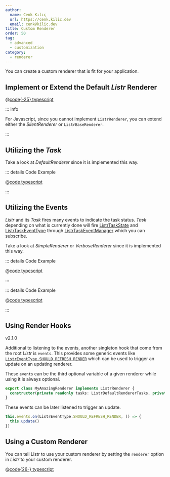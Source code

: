 ```yaml
---
author:
  name: Cenk Kılıç
  url: https://cenk.kilic.dev
  email: cenk@kilic.dev
title: Custom Renderer
order: 50
tag:
  - advanced
  - customization
category:
  - renderer
---
```


You can create a custom renderer that is fit for your application.

<!-- more -->

## Implement or Extend the Default _Listr_ Renderer

@[code{-25} typescript](../../examples/docs/renderer/custom/create-renderer.ts)

::: info

For Javascript, since you cannot implement `ListrRenderer`, you can extend either the _SilentRenderer_ or `ListrBaseRenderer`.

:::

## Utilizing the _Task_

Take a look at _DefaultRenderer_ since it is implemented this way.

::: details <FontIcon icon="material-symbols:code-blocks-outline" /> Code Example

@[code typescript](../../src/renderer/default/renderer.ts)

:::

## Utilizing the Events

_Listr_ and its _Task_ fires many events to indicate the task status. _Task_ depending on what is currently done will fire [ListrTaskState](/api/enums/ListrTaskState.html) and [ListrTaskEventType](/api/enums/ListrTaskEventType.html) through [ListrTaskEventManager](/api/classes/ListrTaskEventManager.html) which you can subscribe.

Take a look at _SimpleRenderer_ or _VerboseRenderer_ since it is implemented this way.

::: details <FontIcon icon="material-symbols:code-blocks-outline" /> Code Example

@[code typescript](../../src/renderer/simple/renderer.ts)

:::

::: details <FontIcon icon="material-symbols:code-blocks-outline" /> Code Example

@[code typescript](../../src/renderer/verbose/renderer.ts)

:::

## Using Render Hooks

<Badge><FontIcon icon="mdi:tag-text-outline"/>v2.1.0</Badge>

Additional to listening to the events, another singleton hook that come from the root _Listr_ is `events`. This provides some generic events like [`ListrEventType.SHOULD_REFRESH_RENDER`](/api/enums/ListrEventType.html#should-refresh-render) which can be used to trigger an update on an updating renderer.

These `events` can be the third optional variable of a given renderer while using it is always optional.

```typescript
export class MyAmazingRenderer implements ListrRenderer {
  constructor(private readonly tasks: ListrDefaultRendererTasks, private readonly options: ListrDefaultRendererOptions, private readonly events: ListrEventManager) {}
}
```

These events can be later listened to trigger an update.

```typescript
this.events.on(ListrEventType.SHOULD_REFRESH_RENDER, () => {
  this.update()
})
```

## Using a Custom Renderer

You can tell Listr to use your custom renderer by setting the `renderer` option in _Listr_ to your custom renderer.

@[code{26-} typescript](../../examples/docs/renderer/custom/create-renderer.ts)
